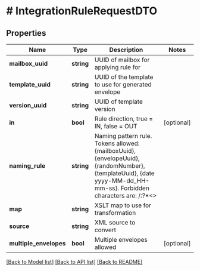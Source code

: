 # # IntegrationRuleRequestDTO

## Properties

Name | Type | Description | Notes
------------ | ------------- | ------------- | -------------
**mailbox_uuid** | **string** | UUID of mailbox for applying rule for |
**template_uuid** | **string** | UUID of the template to use for generated envelope |
**version_uuid** | **string** | UUID of template version |
**in** | **bool** | Rule direction, true &#x3D; IN, false &#x3D; OUT | [optional]
**naming_rule** | **string** | Naming pattern rule. Tokens allowed: {mailboxUuid}, {envelopeUuid}, {randomNumber}, {templateUuid}, {date yyyy-MM-dd_HH-mm-ss}. Forbidden characters are: /:?*&lt;&gt;| | [optional]
**map** | **string** | XSLT map to use for transformation |
**source** | **string** | XML source to convert |
**multiple_envelopes** | **bool** | Multiple envelopes allowed | [optional]

[[Back to Model list]](../../README.md#models) [[Back to API list]](../../README.md#endpoints) [[Back to README]](../../README.md)
